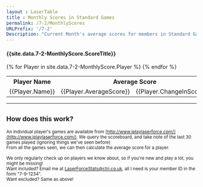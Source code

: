 ```yaml
---
layout : LaserTable
title : Monthly Scores in Standard Games
permalink: /7-2/MonthlyScores
URLPrefix: '/7-2'
Description: "Current Month's average scores for members in Standard Games only:  LaserForce Peterborough"
---
```


#### {{site.data.7-2-MonthlyScore.ScoreTitle}}

<table class="ScoreTable" >
<tr><th>Player Name</th><th colspan = "2">Average Score </th><th> Missions Played</th> </tr>
{% for Player in site.data.7-2-MonthlyScore.Player %}
<tr><td>{{Player.Name}}</td><td class = "number"> {{Player.AverageScore}} </td><td class = "SmallBrightNumber">  {{Player.ChangeInScore}} </td><td class = "number"> {{Player.MissionsPlayed}} </td></tr>
{% endfor %}
</table>

-----

## <small>How does this work?</small>

<small>An individual player's games are available from [http://www.iplaylaserforce.com/](http://www.iplaylaserforce.com/). We query the scoreboard, and take note of the last 30 games played (ignoring things we've seen before)<br/> From all the games seen, we can then calculate the average score for a player.</small>

<small>We only regularly check up on players we know about, so if you're new and play a lot, you might be missing!  <br/>
Want included? Email me at [LaserForceStats@ctri.co.uk](mailto:LaserForceStats@ctri.co.uk), all I need is your member ID in the form "7-9-1234". <br/>
Want excluded? Same as above!</small>